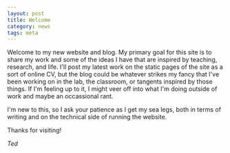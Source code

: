 ```yaml
---
layout: post
title: Welcome
category: news
tags: meta
---
```

Welcome to my new website and blog.
My primary goal for this site is to share my work and some of the ideas I have that are inspired by teaching, research, and life.
I'll post my latest work on the static pages of the site as a sort of online CV,
but the blog could be whatever strikes my fancy that I've been working on in the lab, the classroom, or tangents inspired by those things.
If I'm feeling up to it, I might veer off into what I'm doing outside of work and maybe an occassional rant.

I'm new to this, so I ask your patience as I get my sea legs, both in terms of writing and on the technical side of running the website.

Thanks for visiting!

*Ted*

